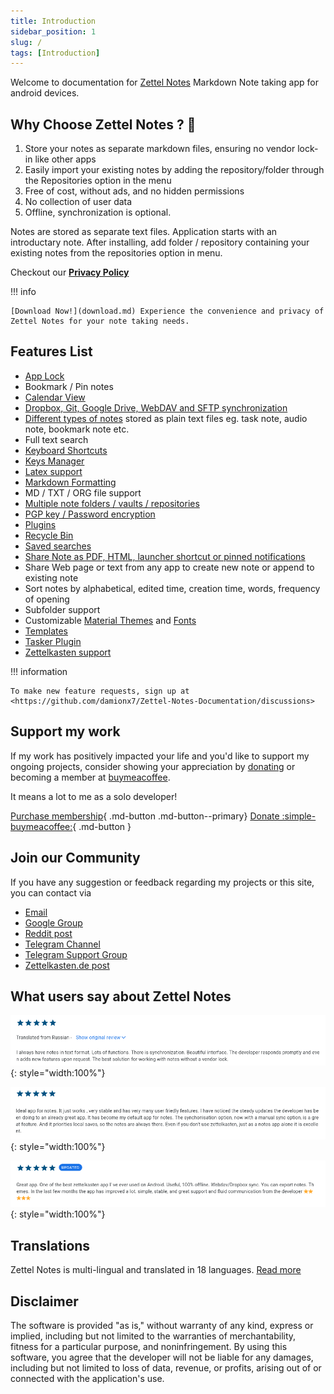 ```yaml
---
title: Introduction
sidebar_position: 1
slug: /
tags: [Introduction]
---
```


Welcome to documentation for [Zettel Notes](./download.md) Markdown Note taking app for android devices.

## Why Choose Zettel Notes ? 🚀

1. Store your notes as separate markdown files, ensuring no vendor lock-in like other apps
3. Easily import your existing notes by adding the repository/folder through the Repositories option in the menu
4. Free of cost, without ads, and no hidden permissions
5. No collection of user data
6. Offline, synchronization is optional.

Notes are stored as separate text files. Application starts with an introductary note. After installing, add folder / repository containing your existing notes from the repositories option in menu.

Checkout our **[Privacy Policy](https://thedoc.eu.org/zettel-notes/privacy)**

!!! info
    
    [Download Now!](download.md) Experience the convenience and privacy of Zettel Notes for your note taking needs. 

## Features List

-  [App Lock](./app-lock.md)
-  Bookmark / Pin notes
-  [Calendar View](./calendar.md)
-  [Dropbox, Git, Google Drive, WebDAV and SFTP synchronization](./repository/synchronization/index.md)
-  [Different types of notes](./note/note-types.md) stored as plain text files eg. task note, audio note, bookmark note etc.
-  Full text search
-  [Keyboard Shortcuts](./keyboard-shortcuts.md)
-  [Keys Manager](./repository/synchronization/keys-manager.md)
-  [Latex support](./note/editor/markdown.md#latex)
-  [Markdown Formatting](./note/editor/markdown.md)
-  MD / TXT / ORG file support
-  [Multiple note folders / vaults / repositories](./repository/index.md)
-  [PGP key / Password encryption](./repository/encryption.md)
-  [Plugins](./plugins/index.md)
-  [Recycle Bin](./recycle-bin.md)
-  [Saved searches](./saved-searches.md)
-  [Share Note as PDF, HTML, launcher shortcut or pinned notifications](./note/share-note/index.md)
-  Share Web page or text from any app to create new note or append to existing note
-  Sort notes by alphabetical, edited time, creation time, words, frequency of opening
-  Subfolder support
-  Customizable [Material Themes](./themes/app-theme.md) and [Fonts](./themes/font-downloader.md)
-  [Templates](./templates.md)
-  [Tasker Plugin](./tasker.md)
-  [Zettelkasten support](./note/editor/zettelkasten.md)

!!! information

    To make new feature requests, sign up at <https://github.com/damionx7/Zettel-Notes-Documentation/discussions>

## Support my work

If my work has positively impacted your life and you'd like to support my ongoing projects, consider showing your appreciation by [donating](https://www.buymeacoffee.com/dr.rohit) or becoming a member at [buymeacoffee](https://www.buymeacoffee.com/dr.rohit/membership).  

It means a lot to me as a solo developer!  

[Purchase membership](https://www.buymeacoffee.com/dr.rohit/membership){ .md-button .md-button--primary} [Donate :simple-buymeacoffee:](https://www.buymeacoffee.com/dr.rohit){ .md-button }

## Join our Community

If you have any suggestion or feedback regarding my projects or this site, you can contact via 

- [Email](mailto:info@thedoc.eu.org)
- [Google Group](https://groups.google.com/g/znotes)
- [Reddit post](https://www.reddit.com/r/Zettelkasten/comments/npr00a/introducing_my_new_android_app_for_zettelkasten/)
- [Telegram Channel](https://t.me/zettelnotes)
- [Telegram Support Group](https://t.me/joinchat/DZ2eFcOk3Mo4MDk1)
- [Zettelkasten.de post](https://forum.zettelkasten.de/discussion/1844/introducing-my-new-android-app-for-zettelkasten-zettel-notes/)

## What users say about Zettel Notes

![](assets/img/review-play-store.png){: style="width:100%"}

![](assets/img/review-play-store-1.png){: style="width:100%"}

![](assets/img/review-play-store-2.png){: style="width:100%"}

## Translations

Zettel Notes is multi-lingual and translated in 18 languages. [Read more](translations.md)

## Disclaimer

The software is provided "as is," without warranty of any kind, express or implied, including but not limited to the warranties of merchantability, fitness for a particular purpose, and noninfringement. By using this software, you agree that the developer will not be liable for any damages, including but not limited to loss of data, revenue, or profits, arising out of or connected with the application's use.